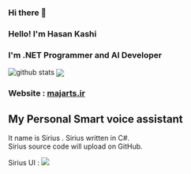 ### Hi there 👋

### Hello! I'm Hasan Kashi

### I'm .NET Programmer and AI Developer
![github stats](https://github-readme-stats.vercel.app/api?username=hasan-kashi&show_icons=true&include_all_commits=true&theme=chartreuse-dark&cache_seconds=3200)
<img align="center" src="https://github-readme-stats.anuraghazra1.vercel.app/api/top-langs/?username=hasan-kashi&layout=compact&theme=chartreuse-dark" />

### Website : <a href="http://majarts.ir">majarts.ir</a>

## My Personal Smart voice assistant

It name is Sirius .
Sirius written in C#.<br>
Sirius source code will upload on GitHub.

Sirius UI :
<img src="http://s14.picofile.com/file/8407657834/Sirius_New_UI.png">


